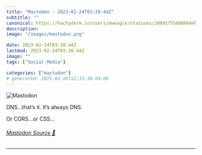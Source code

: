 ```yaml
---
title: "Mastodon - 2023-02-24T03:20:44Z"
subtitle: ""
canonical: https://hachyderm.io/users/mweagle/statuses/109917558800644557
description:
image: "/images/mastodon.png"

date: 2023-02-24T03:20:44Z
lastmod: 2023-02-24T03:20:44Z
image: ""
tags: ["Social Media"]

categories: ["mastodon"]
# generated: 2025-03-16T12:33:30-04:00
---
```

![Mastodon](/images/mastodon.png)

<p>DNS…that’s it. It’s always DNS.</p><p>Or CORS…or CSS…</p>


###### [Mastodon Source 🐘](https://hachyderm.io/@mweagle/109917558800644557)

___
